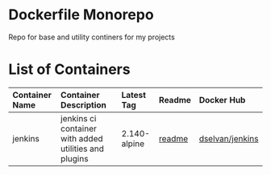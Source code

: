 # Dockerfile Monorepo
Repo for base and utility continers for my projects

# List of Containers 
| Container Name | Container Description | Latest Tag | Readme | Docker Hub | 
|:---------------|:----------------------|:-----------|:-------|:-----------|
| jenkins | jenkins ci container with added utilities and plugins | 2.140-alpine | [readme](jenkins/readme.md) | [dselvan/jenkins](https://hub.docker.com/r/dselvan/jenkins/) |
